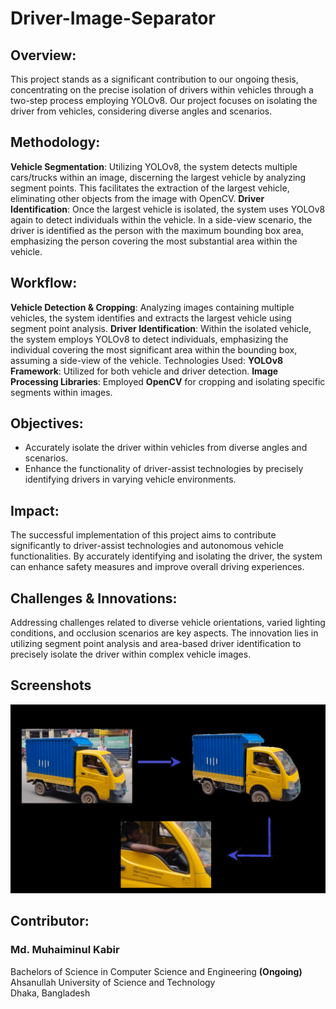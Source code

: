 # Driver-Image-Separator
## Overview:
This project stands as a significant contribution to our ongoing thesis, concentrating on the precise isolation of drivers within vehicles through a two-step process employing YOLOv8. Our project focuses on isolating the driver from vehicles, considering diverse angles and scenarios.
## Methodology:
**Vehicle Segmentation**: Utilizing YOLOv8, the system detects multiple cars/trucks within an image, discerning the largest vehicle by analyzing segment points. This facilitates the extraction of the largest vehicle, eliminating other objects from the image with OpenCV.
**Driver Identification**: Once the largest vehicle is isolated, the system uses YOLOv8 again to detect individuals within the vehicle. In a side-view scenario, the driver is identified as the person with the maximum bounding box area, emphasizing the person covering the most substantial area within the vehicle.
## Workflow:
**Vehicle Detection & Cropping**: Analyzing images containing multiple vehicles, the system identifies and extracts the largest vehicle using segment point analysis.
**Driver Identification**: Within the isolated vehicle, the system employs YOLOv8 to detect individuals, emphasizing the individual covering the most significant area within the bounding box, assuming a side-view of the vehicle.
Technologies Used:
**YOLOv8 Framework**: Utilized for both vehicle and driver detection.
**Image Processing Libraries**: Employed **OpenCV** for cropping and isolating specific segments within images.
## Objectives:
+ Accurately isolate the driver within vehicles from diverse angles and scenarios.
+ Enhance the functionality of driver-assist technologies by precisely identifying drivers in varying vehicle environments.
## Impact:
The successful implementation of this project aims to contribute significantly to driver-assist technologies and autonomous vehicle functionalities. By accurately identifying and isolating the driver, the system can enhance safety measures and improve overall driving experiences.
## Challenges & Innovations:
Addressing challenges related to diverse vehicle orientations, varied lighting conditions, and occlusion scenarios are key aspects. The innovation lies in utilizing segment point analysis and area-based driver identification to precisely isolate the driver within complex vehicle images.
## Screenshots
![](Untitled.png)
## Contributor:
### **Md. Muhaiminul Kabir**<br>
Bachelors of Science in Computer Science and Engineering **(Ongoing)**<br>
Ahsanullah University of Science and Technology<br>
Dhaka, Bangladesh<br>

